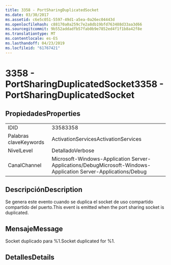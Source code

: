 ```yaml
---
title: 3358 - PortSharingDuplicatedSocket
ms.date: 03/30/2017
ms.assetid: c6e5c051-5597-49d1-a5ea-0a26ec04443d
ms.openlocfilehash: c88170a0a259c7e2a8db19bfd763488d33aa3d66
ms.sourcegitcommit: 9b552addadfb57fab0b9e7852ed4f1f1b8a42f8e
ms.translationtype: MT
ms.contentlocale: es-ES
ms.lasthandoff: 04/23/2019
ms.locfileid: "61767421"
---
```

# <a name="3358---portsharingduplicatedsocket"></a><span data-ttu-id="23a74-102">3358 - PortSharingDuplicatedSocket</span><span class="sxs-lookup"><span data-stu-id="23a74-102">3358 - PortSharingDuplicatedSocket</span></span>
## <a name="properties"></a><span data-ttu-id="23a74-103">Propiedades</span><span class="sxs-lookup"><span data-stu-id="23a74-103">Properties</span></span>  
  
|||  
|-|-|  
|<span data-ttu-id="23a74-104">ID</span><span class="sxs-lookup"><span data-stu-id="23a74-104">ID</span></span>|<span data-ttu-id="23a74-105">3358</span><span class="sxs-lookup"><span data-stu-id="23a74-105">3358</span></span>|  
|<span data-ttu-id="23a74-106">Palabras clave</span><span class="sxs-lookup"><span data-stu-id="23a74-106">Keywords</span></span>|<span data-ttu-id="23a74-107">ActivationServices</span><span class="sxs-lookup"><span data-stu-id="23a74-107">ActivationServices</span></span>|  
|<span data-ttu-id="23a74-108">Nivel</span><span class="sxs-lookup"><span data-stu-id="23a74-108">Level</span></span>|<span data-ttu-id="23a74-109">Detallado</span><span class="sxs-lookup"><span data-stu-id="23a74-109">Verbose</span></span>|  
|<span data-ttu-id="23a74-110">Canal</span><span class="sxs-lookup"><span data-stu-id="23a74-110">Channel</span></span>|<span data-ttu-id="23a74-111">Microsoft-Windows-Application Server-Applications/Debug</span><span class="sxs-lookup"><span data-stu-id="23a74-111">Microsoft-Windows-Application Server-Applications/Debug</span></span>|  
  
## <a name="description"></a><span data-ttu-id="23a74-112">Descripción</span><span class="sxs-lookup"><span data-stu-id="23a74-112">Description</span></span>  
 <span data-ttu-id="23a74-113">Se genera este evento cuando se duplica el socket de uso compartido compartido del puerto.</span><span class="sxs-lookup"><span data-stu-id="23a74-113">This event is emitted when the port sharing socket is duplicated.</span></span>  
  
## <a name="message"></a><span data-ttu-id="23a74-114">Mensaje</span><span class="sxs-lookup"><span data-stu-id="23a74-114">Message</span></span>  
 <span data-ttu-id="23a74-115">Socket duplicado para %1.</span><span class="sxs-lookup"><span data-stu-id="23a74-115">Socket duplicated for %1.</span></span>  
  
## <a name="details"></a><span data-ttu-id="23a74-116">Detalles</span><span class="sxs-lookup"><span data-stu-id="23a74-116">Details</span></span>

